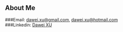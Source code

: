 About Me
---

###Email: [dawei.xu@gmail.com](mailto:dawei.xu@gmail.com), [dawei.xu@hotmail.com](mailto:dawei.xu@hotmail.com)  
###Linkedin: [Dawei XU](http://www.linkedin.com/in/daweix)

